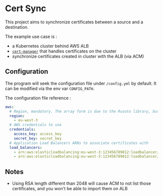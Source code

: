 # Cert Sync

This project aims to synchronize certificates between a source and a
destination.

The example use case is :

- a Kubernetes cluster behind AWS ALB
- [`cert-manager`](https://cert-manager.io/docs/) that handles certificates on the cluster
- synchronize certificates created in cluster with the ALB (via ACM)

## Configuration

The program will seek the configuration file under `/config.yml` by default.
It can be modified via the env var `CONFIG_PATH`.

The configuration file reference :

```yaml
aws:
  # Region, mandatory. The array form is due to the Rusoto library, but you cannot have several regions
  region:
    - eu-west-3
  # AWS credentials to use
  credentials:
    access_key: access_key
    secret_key: secret_key
  # Application Load Balancers ARNs to associate certificates with
  load_balancers:
    - arn:aws:elasticloadbalancing:eu-west-3:123456789012:loadbalancer/app/name/1234567890abcdef
    - arn:aws:elasticloadbalancing:eu-west-3:123456789012:loadbalancer/app/name-alt/1234567890abcdee
```

## Notes

- Using RSA length different than 2048 will cause ACM to not list those
  certificates, and you won't be able to import them on ALB
